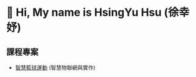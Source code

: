 # 👋 Hi, My name is HsingYu Hsu (徐幸妤)

## 課程專案
* [智慧籃球運動](https://github.com/HsuHsingYu/Basketball_Scoring_Detection) (智慧物聯網與實作)

<!---
HsuHsingYu/HsuHsingYu is a ✨ special ✨ repository because its `README.md` (this file) appears on your GitHub profile.
You can click the Preview link to take a look at your changes.
--->
